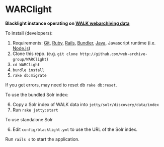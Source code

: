 # WARClight

**Blacklight instance operating on [WALK webarchiving data](http://webarchives.ca/)**

To install (developers):

1. Requirements: [Git](https://git-scm.com/), [Ruby](https://www.ruby-lang.org/en/), [Rails](http://rubyonrails.org/), [Bundler](http://bundler.io/), [Java](https://java.com/en/download/), Javascript runtime
   (i.e. [Node.js](https://nodejs.org/en/))
2. Clone this repo. (e.g. `git clone
   http://github.com/web-archive-group/WARClight`)
3. `cd WARClight`
4. `bundle install`
5. `rake db:migrate`

If you get errors, may need to reset db `rake db:reset`.

To use the bundled Solr index:

6. Copy a Solr index of WALK data into `jetty/solr/discovery/data/index`
7. Run `rake jetty:start`

To use standalone Solr

6. Edit `config/blacklight.yml` to use the URL of the Solr index.

Run `rails s` to start the application.
